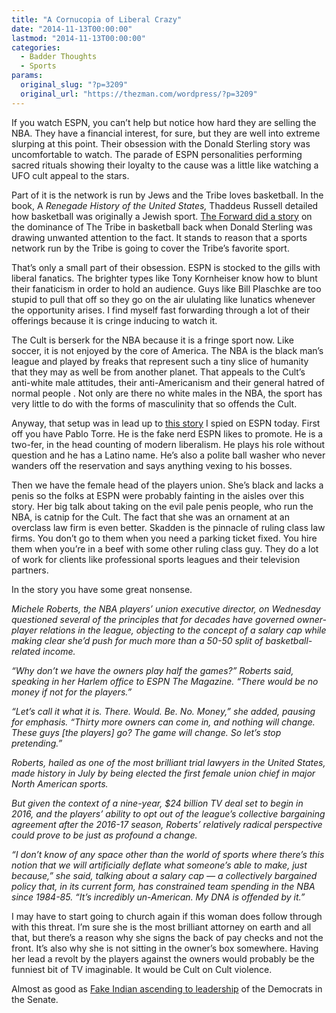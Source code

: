 ```yaml
---
title: "A Cornucopia of Liberal Crazy"
date: "2014-11-13T00:00:00"
lastmod: "2014-11-13T00:00:00"
categories:
  - Badder Thoughts
  - Sports
params:
  original_slug: "?p=3209"
  original_url: "https://thezman.com/wordpress/?p=3209"
---
```


If you watch ESPN, you can’t help but notice how hard they are selling
the NBA. They have a financial interest, for sure, but they are well
into extreme slurping at this point. Their obsession with the Donald
Sterling story was uncomfortable to watch. The parade of ESPN
personalities performing sacred rituals showing their loyalty to the
cause was a little like watching a UFO cult appeal to the stars.

Part of it is the network is run by Jews and the Tribe loves basketball.
In the book, A *Renegade History of the United States,* Thaddeus Russell
detailed how basketball was originally a Jewish sport. [The Forward did
a
story](http://forward.com/articles/197643/why-are-so-many-pro-basketball-owners-jewish-like/?p=all)
on the dominance of The Tribe in basketball back when Donald Sterling
was drawing unwanted attention to the fact. It stands to reason that a
sports network run by the Tribe is going to cover the Tribe’s favorite
sport.

That’s only a small part of their obsession. ESPN is stocked to the
gills with liberal fanatics. The brighter types like Tony Kornheiser
know how to blunt their fanaticism in order to hold an audience. Guys
like Bill Plaschke are too stupid to pull that off so they go on the air
ululating like lunatics whenever the opportunity arises. I find myself
fast forwarding through a lot of their offerings because it is cringe
inducing to watch it.

The Cult is berserk for the NBA because it is a fringe sport now. Like
soccer, it is not enjoyed by the core of America. The NBA is the black
man’s league and played by freaks that represent such a tiny slice of
humanity that they may as well be from another planet. That appeals to
the Cult’s anti-white male attitudes, their anti-Americanism and their
general hatred of normal people . Not only are there no white males in
the NBA, the sport has very little to do with the forms of masculinity
that so offends the Cult.

Anyway, that setup was in lead up to [this
story](http://espn.go.com/nba/story/_/id/11868612/nba-owners-expendable-players-union-chihttp:/espn.go.com/nba/story/_/id/11868612/nba-owners-expendable-players-union-chief-michele-roberts-saysef-michele-roberts-says)
I spied on ESPN today. First off you have Pablo Torre. He is the fake
nerd ESPN likes to promote. He is a two-fer, in the head counting of
modern liberalism. He plays his role without question and he has a
Latino name. He’s also a polite ball washer who never wanders off the
reservation and says anything vexing to his bosses.

Then we have the female head of the players union. She’s black and lacks
a penis so the folks at ESPN were probably fainting in the aisles over
this story. Her big talk about taking on the evil pale penis people, who
run the NBA, is catnip for the Cult. The fact that she was an ornament
at an overclass law firm is even better. Skadden is the pinnacle of
ruling class law firms. You don’t go to them when you need a parking
ticket fixed. You hire them when you’re in a beef with some other ruling
class guy. They do a lot of work for clients like professional sports
leagues and their television partners.

In the story you have some great nonsense.

*Michele Roberts, the NBA players’ union executive director, on
Wednesday questioned several of the principles that for decades have
governed owner-player relations in the league, objecting to the concept
of a salary cap while making clear she’d push for much more than a 50-50
split of basketball-related income.*

*“Why don’t we have the owners play half the games?” Roberts said,
speaking in her Harlem office to ESPN The Magazine. “There would be no
money if not for the players.”*

*“Let’s call it what it is. There. Would. Be. No. Money,” she added,
pausing for emphasis. “Thirty more owners can come in, and nothing will
change. These guys \[the players\] go? The game will change. So let’s
stop pretending.”*

*Roberts, hailed as one of the most brilliant trial lawyers in the
United States, made history in July by being elected the first female
union chief in major North American sports.*

*But given the context of a nine-year, $24 billion TV deal set to begin
in 2016, and the players’ ability to opt out of the league’s collective
bargaining agreement after the 2016-17 season, Roberts’ relatively
radical perspective could prove to be just as profound a change.*

*“I don’t know of any space other than the world of sports where there’s
this notion that we will artificially deflate what someone’s able to
make, just because,” she said, talking about a salary cap — a
collectively bargained policy that, in its current form, has constrained
team spending in the NBA since 1984-85. “It’s incredibly un-American. My
DNA is offended by it.”*

I may have to start going to church again if this woman does follow
through with this threat. I’m sure she is the most brilliant attorney on
earth and all that, but there’s a reason why she signs the back of pay
checks and not the front. It’s also why she is not sitting in the
owner’s box somewhere. Having her lead a revolt by the players against
the owners would probably be the funniest bit of TV imaginable. It would
be Cult on Cult violence.

Almost as good as [Fake Indian ascending to
leadership](http://www.politico.com/story/2014/11/elizabeth-warren-harry-reid-senate-leadership-112847.html)
of the Democrats in the Senate.
